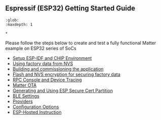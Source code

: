 ## Espressif (ESP32) Getting Started Guide

```{toctree}
:glob:
:maxdepth: 1

*
```

Please follow the steps below to create and test a fully functional Matter
example on ESP32 series of SoCs

-   [Setup ESP-IDF and CHIP Environment](setup_idf_chip.md)
-   [Using factory data from NVS](factory_data.md)
-   [Building and commissioning the application](build_app_and_commission.md)
-   [Flash and NVS encryption for securing factory data](flash_nvs_encryption.md)
-   [RPC Console and Device Tracing](rpc_console.md)
-   [Matter OTA](ota.md)
-   [Generating and Using ESP Secure Cert Partition](secure_cert_partition.md)
-   [BLE Settings](ble_settings.md)
-   [Providers](providers.md)
-   [Configuration Options](config_options.md)
-   [ESP-Hosted Instruction](esp_hosted.md)
